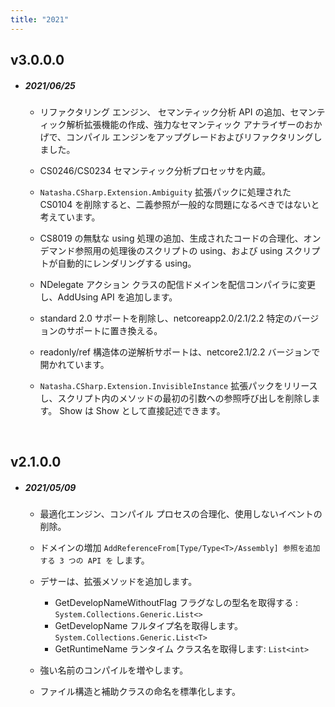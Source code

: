 ```yaml
---
title: "2021"
---
```


## v3.0.0.0

- ##### 2021/06/25

  - リファクタリング エンジン、 セマンティック分析 API の追加、セマンティック解析拡張機能の作成、強力なセマンティック アナライザーのおかげで、コンパイル エンジンをアップグレードおよびリファクタリングしました。

  - CS0246/CS0234 セマンティック分析プロセッサを内蔵。

  - `Natasha.CSharp.Extension.Ambiguity` 拡張パックに処理された CS0104 を削除すると、二義参照が一般的な問題になるべきではないと考えています。

  - CS8019 の無駄な using 処理の追加、生成されたコードの合理化、オンデマンド参照用の処理後のスクリプトの using、および using スクリプトが自動的にレンダリングする using。

  - NDelegate アクション クラスの配信ドメインを配信コンパイラに変更し、AddUsing API を追加します。

  - standard 2.0 サポートを削除し、netcoreapp2.0/2.1/2.2 特定のバージョンのサポートに置き換える。

  - readonly/ref 構造体の逆解析サポートは、netcore2.1/2.2 バージョンで開かれています。

  - `Natasha.CSharp.Extension.InvisibleInstance` 拡張パックをリリースし、スクリプト内のメソッドの最初の引数への参照呼び出しを削除します。 Show は Show として直接記述できます。

<br/>

## v2.1.0.0

- ##### 2021/05/09

  - 最適化エンジン、コンパイル プロセスの合理化、使用しないイベントの削除。

  - ドメインの増加 `AddReferenceFrom[Type/Type<T>/Assembly] 参照を追加する 3 つの API を` します。

  - デサーは、拡張メソッドを追加します。

    - GetDevelopNameWithoutFlag フラグなしの型名を取得する : `System.Collections.Generic.List<>`
    - GetDevelopName フルタイプ名を取得します。 `System.Collections.Generic.List<T>`
    - GetRuntimeName ランタイム クラス名を取得します: `List<int>`

  - 強い名前のコンパイルを増やします。

  - ファイル構造と補助クラスの命名を標準化します。

 <br/>
